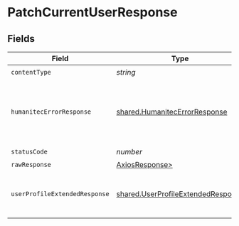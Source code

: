 # PatchCurrentUserResponse


## Fields

| Field                                                                                    | Type                                                                                     | Required                                                                                 | Description                                                                              |
| ---------------------------------------------------------------------------------------- | ---------------------------------------------------------------------------------------- | ---------------------------------------------------------------------------------------- | ---------------------------------------------------------------------------------------- |
| `contentType`                                                                            | *string*                                                                                 | :heavy_check_mark:                                                                       | N/A                                                                                      |
| `humanitecErrorResponse`                                                                 | [shared.HumanitecErrorResponse](../../models/shared/humanitecerrorresponse.md)           | :heavy_minus_sign:                                                                       | The request was invalid or the payload malformed.<br/><br/>                              |
| `statusCode`                                                                             | *number*                                                                                 | :heavy_check_mark:                                                                       | N/A                                                                                      |
| `rawResponse`                                                                            | [AxiosResponse>](https://axios-http.com/docs/res_schema)                                 | :heavy_minus_sign:                                                                       | N/A                                                                                      |
| `userProfileExtendedResponse`                                                            | [shared.UserProfileExtendedResponse](../../models/shared/userprofileextendedresponse.md) | :heavy_minus_sign:                                                                       | The extended user profile of the user.<br/><br/>                                         |